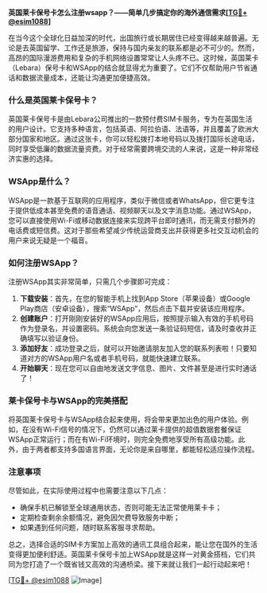 **英国莱卡保号卡怎么注册wsapp？——简单几步搞定你的海外通信需求[[TG💪+ @esim1088](https://t.me/s/esim1088)]**

在当今这个全球化日益加深的时代，出国旅行或长期居住已经变得越来越普遍。无论是去英国留学、工作还是旅游，保持与国内亲友的联系都是必不可少的。然而，高昂的国际漫游费用和复杂的手机网络设置常常让人头疼不已。这时候，英国莱卡（Lebara）保号卡和WSApp的结合就显得尤为重要了。它们不仅帮助用户节省通话和数据流量成本，还能让沟通更加便捷高效。

### 什么是英国莱卡保号卡？

英国莱卡保号卡是由Lebara公司推出的一款预付费SIM卡服务，专为在英国生活的用户设计。它支持多种语言，包括英语、阿拉伯语、法语等，并且覆盖了欧洲大部分国家和地区。通过这张卡，你可以轻松拨打本地号码以及拨打国际长途电话，同时享受低廉的数据流量资费。对于经常需要跨境交流的人来说，这是一种非常经济实惠的选择。

### WSApp是什么？

WSApp是一款基于互联网的应用程序，类似于微信或者WhatsApp，但它更专注于提供低成本甚至免费的语音通话、视频聊天以及文字消息功能。通过WSApp，您可以直接使用Wi-Fi或移动数据连接来实现跨平台即时通讯，而无需支付额外的电话费或短信费。这对于那些希望减少传统运营商支出并获得更多社交互动机会的用户来说无疑是一个福音。

### 如何注册WSApp？

注册WSApp其实非常简单，只需几个步骤即可完成：

1. **下载安装**：首先，在您的智能手机上找到App Store（苹果设备）或Google Play商店（安卓设备），搜索“WSApp”，然后点击下载并安装该应用程序。
2. **创建账户**：打开刚刚安装好的WSApp应用后，按照提示输入有效的手机号码作为登录名，并设置密码。系统会向您发送一条验证码短信，请及时查收并正确填写以验证身份。
3. **添加好友**：成功登录之后，就可以开始邀请朋友加入您的联系列表啦！只要知道对方的WSApp用户名或者手机号码，就能快速建立联系。
4. **开始聊天**：现在您可以自由地发送文字信息、图片、文件甚至是进行实时通话了！

### 莱卡保号卡与WSApp的完美搭配

将英国莱卡保号卡与WSApp结合起来使用，将会带来更加出色的用户体验。例如，在没有Wi-Fi信号的情况下，仍然可以通过莱卡提供的超值数据套餐保证WSApp正常运行；而在有Wi-Fi环境时，则完全免费地享受所有高级功能。此外，由于两者都支持多国语言界面，无论你是来自哪里，都能轻松适应操作流程。

### 注意事项

尽管如此，在实际使用过程中也需要注意以下几点：
- 确保手机已解锁至全球通用状态，否则可能无法正常使用莱卡卡；
- 定期检查剩余余额情况，避免因欠费导致服务中断；
- 如果遇到任何问题，随时联系客服寻求帮助。

总之，选择合适的SIM卡方案加上高效的通讯工具组合起来，能让您在国外的生活变得更加便利舒适。英国莱卡保号卡加上WSApp就是这样一对黄金搭档，它们共同为您打造了一个既省钱又高效的沟通桥梁。接下来就让我们一起行动起来吧！

[[TG💪+ @esim1088](https://t.me/s/esim1088) ![Image](https://i.postimg.cc/4NQfJmqS/Snipaste-2025-05-13-00-14-12.png)]